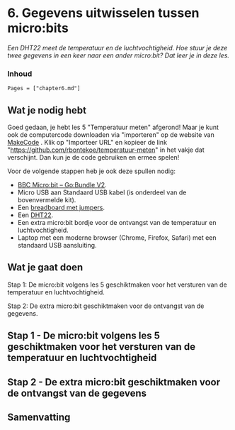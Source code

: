 # 6. Gegevens uitwisselen tussen micro:bits

*Een DHT22 meet de temperatuur en de luchtvochtigheid. Hoe stuur je deze twee gegevens in een keer naar een ander micro:bit? Dat leer je in deze les.*

### Inhoud

```@contents
Pages = ["chapter6.md"]
```

## Wat je nodig hebt

Goed gedaan, je hebt les 5 "Temperatuur meten" afgerond! Maar je kunt ook de computercode downloaden via "importeren" op de website van [MakeCode](https://makecode.microbit.org/) . Klik op "Importeer URL" en kopieer de link "https://github.com/rbontekoe/temperatuur-meten" in het vakje dat verschijnt. Dan kun je de code gebruiken en ermee spelen!

Voor de volgende stappen heb je ook deze spullen nodig:
- [BBC Micro:bit – Go:Bundle V2](https://elektronicavoorjou.nl/product/bbc-microbit-gobundle-v2/).
- Micro USB aan Standaard USB kabel (is onderdeel van de bovenvermelde kit).
- Een [breadboard met jumpers](https://elektronicavoorjou.nl/product/basis-kit-voor-bbc-microbit/).
- Een [DHT22](https://elektronicavoorjou.nl/product/dht22-temp-vocht-sensor/).
- Een extra micro:bit bordje voor de ontvangst van de temperatuur en luchtvochtigheid.
- Laptop met een moderne browser (Chrome, Firefox, Safari) met een standaard USB aansluiting.

## Wat je gaat doen

Stap 1: De micro:bit volgens les 5 geschiktmaken voor het versturen van de temperatuur en luchtvochtigheid.

Stap 2: De extra micro:bit geschiktmaken voor de ontvangst van de gegevens.

## Stap 1 - De micro:bit volgens les 5 geschiktmaken voor het versturen van de temperatuur en luchtvochtigheid

## Stap 2 - De extra micro:bit geschiktmaken voor de ontvangst van de gegevens

## Samenvatting

